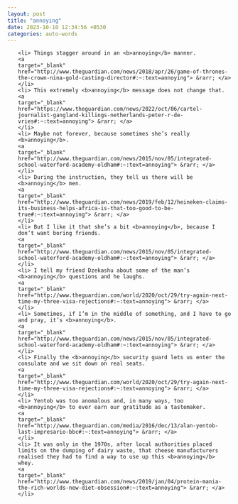 ```yaml
---
layout: post
title: "annoying"
date: 2023-10-10 12:34:56 +0530
categories: auto-words
---
```

<ol>

    <li> Things stagger around in an <b>annoying</b> manner.
    <a 
    target="_blank" 
    href="http://www.theguardian.com/news/2018/apr/26/game-of-thrones-the-crown-nina-gold-casting-director#:~:text=annoying"> &rarr; </a>
    </li>
    <li> This extremely <b>annoying</b> message does not change that.
    <a 
    target="_blank" 
    href="https://www.theguardian.com/news/2022/oct/06/cartel-journalist-gangland-killings-netherlands-peter-r-de-vries#:~:text=annoying"> &rarr; </a>
    </li>
    <li> Maybe not forever, because sometimes she’s really <b>annoying</b>.
    <a 
    target="_blank" 
    href="http://www.theguardian.com/news/2015/nov/05/integrated-school-waterford-academy-oldham#:~:text=annoying"> &rarr; </a>
    </li>
    <li> During the instruction, they tell us there will be <b>annoying</b> men.
    <a 
    target="_blank" 
    href="http://www.theguardian.com/news/2019/feb/12/heineken-claims-its-business-helps-africa-is-that-too-good-to-be-true#:~:text=annoying"> &rarr; </a>
    </li>
    <li> But I like it that she’s a bit <b>annoying</b>, because I don’t want boring friends.
    <a 
    target="_blank" 
    href="http://www.theguardian.com/news/2015/nov/05/integrated-school-waterford-academy-oldham#:~:text=annoying"> &rarr; </a>
    </li>
    <li> I tell my friend Dzekashu about some of the man’s <b>annoying</b> questions and he laughs.
    <a 
    target="_blank" 
    href="http://www.theguardian.com/world/2020/oct/29/try-again-next-time-my-three-visa-rejections#:~:text=annoying"> &rarr; </a>
    </li>
    <li> Sometimes, if I’m in the middle of something, and I have to go and pray, it’s <b>annoying</b>.
    <a 
    target="_blank" 
    href="http://www.theguardian.com/news/2015/nov/05/integrated-school-waterford-academy-oldham#:~:text=annoying"> &rarr; </a>
    </li>
    <li> Finally the <b>annoying</b> security guard lets us enter the consulate and we sit down on real seats.
    <a 
    target="_blank" 
    href="http://www.theguardian.com/world/2020/oct/29/try-again-next-time-my-three-visa-rejections#:~:text=annoying"> &rarr; </a>
    </li>
    <li> Yentob was too anomalous and, in many ways, too <b>annoying</b> to ever earn our gratitude as a tastemaker.
    <a 
    target="_blank" 
    href="http://www.theguardian.com/media/2016/dec/13/alan-yentob-last-impresario-bbc#:~:text=annoying"> &rarr; </a>
    </li>
    <li> It was only in the 1970s, after local authorities placed limits on the dumping of dairy waste, that cheese manufacturers realised they had to find a way to use up this <b>annoying</b> whey.
    <a 
    target="_blank" 
    href="http://www.theguardian.com/news/2019/jan/04/protein-mania-the-rich-worlds-new-diet-obsession#:~:text=annoying"> &rarr; </a>
    </li>
